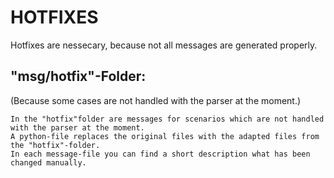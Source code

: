 # HOTFIXES
Hotfixes are nessecary, because not all messages are generated properly.

## "msg/hotfix"-Folder:
(Because some cases are not handled with the parser at the moment.)
```
In the "hotfix"folder are messages for scenarios which are not handled with the parser at the moment.
A python-file replaces the original files with the adapted files from the "hotfix"-folder.
In each message-file you can find a short description what has been changed manually.
```